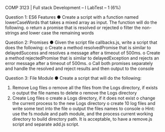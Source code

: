COMP 3123 | Full stack Development – I
LabTest – 1 (6%)

Question 1: ES6 Features
● Create a script with a function named lowerCaseWords that takes a
mixed array as input.
The function will do the following.
o return a promise that is resolved or rejected
o filter the non-strings and lower case the remaining words

Question 2: Promises
● Given the script file callbacks.js, write a script that does the following:
o Create a method resolvedPromise that is similar to
delayedSuccess and resolves a message after a timeout of 500ms.
o Create a method rejectedPromise that is similar to
delayedException and rejects an error message after a timeout of
500ms.
o Call both promises separately and handle the resolved and reject
results and then output to the console

Question 3: File Module
● Create a script that will do the following:
1. Remove Log files
o remove all the files from the Logs directory, if exists
o output the file names to delete
o remove the Logs directory
2. Create Log files
o create a Logs directory, if it does not exist
o change the current process to the new Logs directory
o create 10 log files and write some text into the file
o output the files names to console
o Hint: use the fs module and path module, and the process current
working directory to build directory path. It is acceptable, to have a
remove.js script and separate add.js script.
